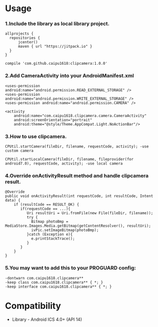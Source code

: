 # Usage
### 1.Include the library as local library project.

    allprojects {
      repositories {
          jcenter()
          maven { url "https://jitpack.io" }
      }
    }
`compile 'com.github.caipu1618:clipcamera:1.0.0'`

### 2.Add CameraActivity into your AndroidManifest.xml

    <uses-permission android:name="android.permission.READ_EXTERNAL_STORAGE" />
    <uses-permission android:name="android.permission.WRITE_EXTERNAL_STORAGE" />
    <uses-permission android:name="android.permission.CAMERA" />
    
    <activity
        android:name="com.caipu1618.clipcamera.camera.CameraActivity"
        android:screenOrientation="portrait"
        android:theme="@style/Theme.AppCompat.Light.NoActionBar"/>
    
### 3.How to use clipcamera.

    CPUtil.startCamera(fileDir, filename, requestCode, activity); -use custom camera
    
    CPUtil.startLocalCamera(fileDir, filename, fileprovider(for android7.0), requestCode, activity); -use local camera
    
### 4.Override onActivityResult method and handle clipcamera result.

    @Override
    public void onActivityResult(int requestCode, int resultCode, Intent data) {
        if (resultCode == RESULT_OK) {
           if(requestCode == ...){
              Uri resultUri = Uri.fromFile(new File(fileDir, filename));
              try {
                Bitmap photoBmp = MediaStore.Images.Media.getBitmap(getContentResolver(), resultUri);
                ivPic.setImageBitmap(photoBmp);
              }catch (Exception e){
                e.printStackTrace();
              }
           }
        }
    }
    
### 5.You may want to add this to your PROGUARD config:

    -dontwarn com.caipu1618.clipcamera**
    -keep class com.caipu1618.clipcamera** { *; }
    -keep interface com.caipu1618.clipcamera** { *; }

# Compatibility

* Library - Android ICS 4.0+ (API 14)
